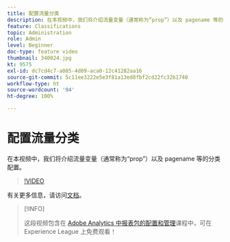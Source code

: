 ```yaml
---
title: 配置流量分类
description: 在本视频中，我们将介绍流量变量（通常称为“prop”）以及 pagename 等的分类配置。
feature: Classifications
topic: Administration
role: Admin
level: Beginner
doc-type: feature video
thumbnail: 340024.jpg
kt: 9575
exl-id: dc7cd4c7-a085-4d09-aca0-12c41282aa16
source-git-commit: 5c11ee3222e5e3f81a13ed8fbf2cd22fc32b1740
workflow-type: ht
source-wordcount: '94'
ht-degree: 100%

---
```


# 配置流量分类

在本视频中，我们将介绍流量变量（通常称为“prop”）以及 pagename 等的分类配置。

>[!VIDEO](https://video.tv.adobe.com/v/340024/?quality=12&learn=on)

有关更多信息，请访问[文档](https://experienceleague.adobe.com/docs/analytics/admin/admin-tools/traffic-variables/traffic-classifications.html?lang=zh-Hans)。

>[!INFO]
>
> 这段视频包含在 [Adobe Analytics 中报表包的配置和管理](https://experienceleague.adobe.com/?recommended=Analytics-A-1-2021.1.administration)课程中，可在 Experience League 上免费观看！